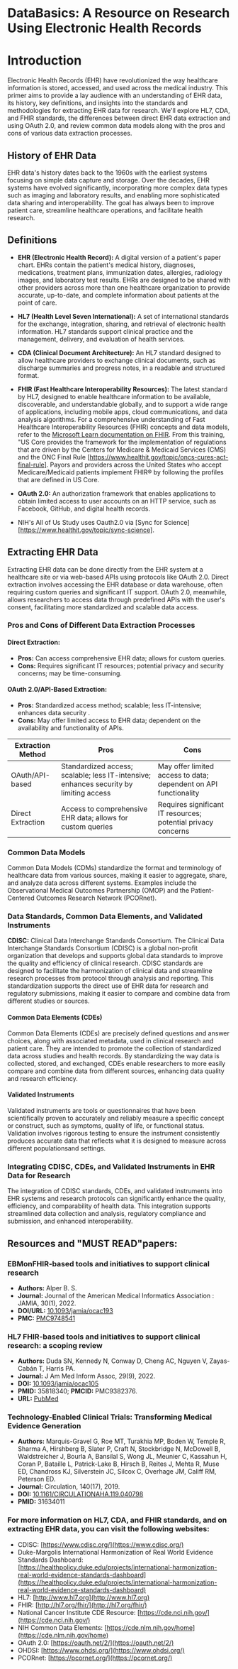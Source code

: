# DataBasics:  A Resource on Research Using Electronic Health Records

# Introduction

Electronic Health Records (EHR) have revolutionized the way healthcare information is stored, accessed, and used across the medical industry. This primer aims to provide a lay audience with an understanding of EHR data, its history, key definitions, and insights into the standards and methodologies for extracting EHR data for research. We'll explore HL7, CDA, and FHIR standards, the differences between direct EHR data extraction and using OAuth 2.0, and review common data models along with the pros and cons of various data extraction processes.

## History of EHR Data

EHR data's history dates back to the 1960s with the earliest systems focusing on simple data capture and storage. Over the decades, EHR systems have evolved significantly, incorporating more complex data types such as imaging and laboratory results, and enabling more sophisticated data sharing and interoperability. The goal has always been to improve patient care, streamline healthcare operations, and facilitate health research.

## Definitions

- **EHR (Electronic Health Record):** A digital version of a patient's paper chart. EHRs contain the patient's medical history, diagnoses, medications, treatment plans, immunization dates, allergies, radiology images, and laboratory test results. EHRs are designed to be shared with other providers across more than one healthcare organization to provide accurate, up-to-date, and complete information about patients at the point of care.
  
- **HL7 (Health Level Seven International):** A set of international standards for the exchange, integration, sharing, and retrieval of electronic health information. HL7 standards support clinical practice and the management, delivery, and evaluation of health services.

- **CDA (Clinical Document Architecture):** An HL7 standard designed to allow healthcare providers to exchange clinical documents, such as discharge summaries and progress notes, in a readable and structured format.

- **FHIR (Fast Healthcare Interoperability Resources):** The latest standard by HL7, designed to enable healthcare information to be available, discoverable, and understandable globally, and to support a wide range of applications, including mobile apps, cloud communications, and data analysis algorithms. For a comprehensive understanding of Fast Healthcare Interoperability Resources (FHIR) concepts and data models, refer to the [Microsoft Learn documentation on FHIR](https://learn.microsoft.com/en-us/training/modules/health-data-fast-healthcare-interoperability-resources/concepts-data-model). From this training, "US Core provides the framework for the implementation of regulations that are driven by the Centers for Medicare & Medicaid Services (CMS) and the ONC Final Rule [https://www.healthit.gov/topic/oncs-cures-act-final-rule]. Payors and providers across the United States who accept Medicare/Medicaid patients implement FHIR® by following the profiles that are defined in US Core.


- **OAuth 2.0:** An authorization framework that enables applications to obtain limited access to user accounts on an HTTP service, such as Facebook, GitHub, and digital health records.
- NIH's All of Us Study uses Oauth2.0 via [Sync for Science] [https://www.healthit.gov/topic/sync-science].

## Extracting EHR Data

Extracting EHR data can be done directly from the EHR system at a healthcare site or via web-based APIs using protocols like OAuth 2.0. Direct extraction involves accessing the EHR database or data warehouse, often requiring custom queries and significant IT support. OAuth 2.0, meanwhile, allows researchers to access data through predefined APIs with the user's consent, facilitating more standardized and scalable data access.

### Pros and Cons of Different Data Extraction Processes

#### Direct Extraction:
- **Pros:** Can access comprehensive EHR data; allows for custom queries.
- **Cons:** Requires significant IT resources; potential privacy and security concerns; may be time-consuming.

#### OAuth 2.0/API-Based Extraction:
- **Pros:** Standardized access method; scalable; less IT-intensive; enhances data security .
- **Cons:** May offer limited access to EHR data; dependent on the availability and functionality of APIs.

| Extraction Method      | Pros                                                               | Cons                                                              |
|------------------------|--------------------------------------------------------------------|-------------------------------------------------------------------|
| OAuth/API-based        | Standardized access; scalable; less IT-intensive; enhances security by limiting access | May offer limited access to data; dependent on API functionality  |
| Direct Extraction      | Access to comprehensive EHR data; allows for custom queries        | Requires significant IT resources; potential privacy concerns     |


### Common Data Models

Common Data Models (CDMs) standardize the format and terminology of healthcare data from various sources, making it easier to aggregate, share, and analyze data across different systems. Examples include the Observational Medical Outcomes Partnership (OMOP) and the Patient-Centered Outcomes Research Network (PCORnet).

### Data Standards, Common Data Elements, and Validated Instruments

**CDISC:** Clinical Data Interchange Standards Consortium. The Clinical Data Interchange Standards Consortium (CDISC) is a global non-profit organization that develops and supports global data standards to improve the quality and efficiency of clinical research. CDISC standards are designed to facilitate the harmonization of clinical data and streamline research processes from protocol through analysis and reporting. This standardization supports the direct use of EHR data for research and regulatory submissions, making it easier to compare and combine data from different studies or sources.

#### Common Data Elements (CDEs)

Common Data Elements (CDEs) are precisely defined questions and answer choices, along with associated metadata, used in clinical research and patient care. They are intended to promote the collection of standardized data across studies and health records. By standardizing the way data is collected, stored, and exchanged, CDEs enable researchers to more easily compare and combine data from different sources, enhancing data quality and research efficiency.

#### Validated Instruments

Validated instruments are tools or questionnaires that have been scientifically proven to accurately and reliably measure a specific concept or construct, such as symptoms, quality of life, or functional status. Validation involves rigorous testing to ensure the instrument consistently produces accurate data that reflects what it is designed to measure across different populationsand settings.

### Integrating CDISC, CDEs, and Validated Instruments in EHR Data for Research

The integration of CDISC standards, CDEs, and validated instruments into EHR systems and research protocols can significantly enhance the quality, efficiency, and comparability of health data. This integration supports streamlined data collection and analysis, regulatory compliance and submission, and enhanced interoperability.

## Resources and "MUST READ"papers:
### EBMonFHIR-based tools and initiatives to support clinical research

- **Authors:** Alper B. S.
- **Journal:** Journal of the American Medical Informatics Association : JAMIA, 30(1), 2022.
- **DOI/URL:** [10.1093/jamia/ocac193](https://doi.org/10.1093/jamia/ocac193)
- **PMC:** [PMC9748541](https://www.ncbi.nlm.nih.gov/pmc/articles/PMC9748541/)

### HL7 FHIR-based tools and initiatives to support clinical research: a scoping review

- **Authors:** Duda SN, Kennedy N, Conway D, Cheng AC, Nguyen V, Zayas-Cabán T, Harris PA.
- **Journal:** J Am Med Inform Assoc, 29(9), 2022.
- **DOI:** [10.1093/jamia/ocac105](https://doi.org/10.1093/jamia/ocac105)
- **PMID:** 35818340; **PMCID:** PMC9382376.
- **URL:** [PubMed](https://pubmed.ncbi.nlm.nih.gov/35818340/)

### Technology-Enabled Clinical Trials: Transforming Medical Evidence Generation

- **Authors:** Marquis-Gravel G, Roe MT, Turakhia MP, Boden W, Temple R, Sharma A, Hirshberg B, Slater P, Craft N, Stockbridge N, McDowell B, Waldstreicher J, Bourla A, Bansilal S, Wong JL, Meunier C, Kassahun H, Coran P, Bataille L, Patrick-Lake B, Hirsch B, Reites J, Mehta R, Muse ED, Chandross KJ, Silverstein JC, Silcox C, Overhage JM, Califf RM, Peterson ED.
- **Journal:** Circulation, 140(17), 2019.
- **DOI:** [10.1161/CIRCULATIONAHA.119.040798](https://www.ahajournals.org/doi/10.1161/CIRCULATIONAHA.119.040798)
- **PMID:** 31634011

### For more information on HL7, CDA, and FHIR standards, and on extracting EHR data, you can visit the following websites:

- CDISC: [https://www.cdisc.org/](https://www.cdisc.org/)
- Duke-Margolis International Harmonization of Real World Evidence Standards Dashboard: [https://healthpolicy.duke.edu/projects/international-harmonization-real-world-evidence-standards-dashboard](https://healthpolicy.duke.edu/projects/international-harmonization-real-world-evidence-standards-dashboard)
- HL7: [http://www.hl7.org](http://www.hl7.org)
- FHIR: [http://hl7.org/fhir/](http://hl7.org/fhir/)
- National Cancer Institute CDE Resource: [https://cde.nci.nih.gov/](https://cde.nci.nih.gov/)
- NIH Common Data Elements: [https://cde.nlm.nih.gov/home](https://cde.nlm.nih.gov/home)
- OAuth 2.0: [https://oauth.net/2/](https://oauth.net/2/)
- OHDSI: [https://www.ohdsi.org/](https://www.ohdsi.org/)
- PCORnet: [https://pcornet.org/](https://pcornet.org/)

